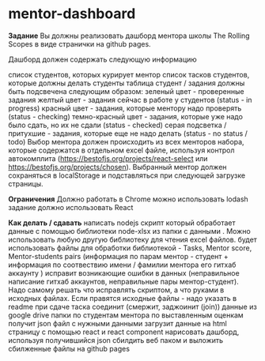 # mentor-dashboard

**Задание**
Вы должны реализовать дашборд ментора школы The Rolling Scopes в виде странички на github pages.

Дашборд должен содержать следующую информацию

список студентов, которых курирует ментор
список тасков студентов, которые должны делать студенты
таблица студент / задания должны быть подсвечена следующим образом:
зеленый цвет - проверенные задания
желтый цвет - задания сейчас в работе у студентов (status - in progress)
красный цвет - задания, которые ментору надо проверять (status - checking)
темно-красный цвет - задания, которые уже надо было сдать, но их не сдали (status - checked)
серая подсветка / притухшие - задания, которые еще не надо делать (status - no status / todo)
Выбор ментора должен происходить из всех менторов набора, которые содержатся в отдельном excel файле, используя контрол автокомплита (https://bestofjs.org/projects/react-select или https://bestofjs.org/projects/chosen). Выбранный ментор должен сохраняться в localStorage и подставляться при следующей загрузке страницы.

**Ограничения**
Должно работать в Chrome
можно использовать lodash
задание должно использовать React

**Как делать / сдавать**
написать nodejs скрипт который
обработает данные с помощью библиотеки node-xlsx из папки с данными . Можно использовать любую другую библиотеку для чтения excel файлов.
будет использовать файлы для обработки библиотекой - Tasks, Mentor score, Mentor-students pairs (информация по парам ментор - студент + информация по соотвествию имени / фамилии ментора его гитхаб аккаунту )
исправит возникающие ошибки в данных (неправильное написание гитхаб аккаунтов, неправильные пары ментор-студент). Надо самому решать что исправлять скриптом, а что руками в исходных файлах. Если правятся исходные файлы - надо указать в readme при сдаче таска
соединит (смержит, заджоинит (join)) данные из google drive папки
  по студентам ментора
  по выставленным оценкам
получит json файл с нужными данными
загрузит данные на html страницу
с помощью react и react component нарисовать дашборд, используя получившийся json
сбилдить веб паком и выложить сбилженные файлы на github pages
